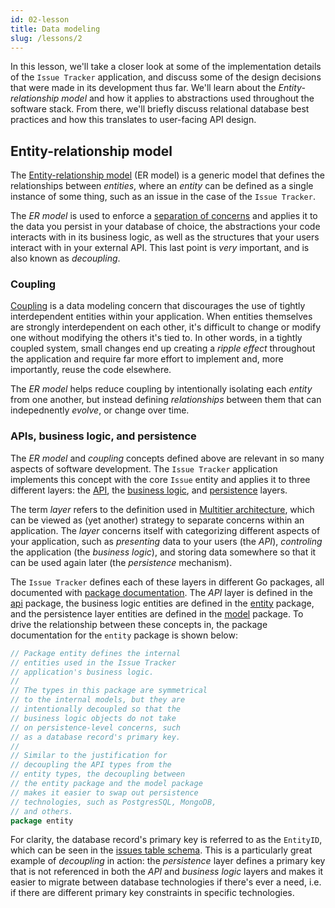 ```yaml
---
id: 02-lesson
title: Data modeling
slug: /lessons/2
---
```


In this lesson, we'll take a closer look at some of the implementation
details of the `Issue Tracker` application, and discuss some of the
design decisions that were made in its development thus far. We'll learn
about the *Entity-relationship model* and how it applies to abstractions
used throughout the software stack. From there, we'll briefly discuss
relational database best practices and how this translates to user-facing
API design.

## Entity-relationship model

The [Entity-relationship model][1] (ER model) is a generic model that
defines the relationships between *entities*, where an *entity* can be
defined as a single instance of some thing, such as an issue in the case
of the `Issue Tracker`.

The *ER model* is used to enforce a [separation of concerns][2] and applies
it to the data you persist in your database of choice, the abstractions
your code interacts with in its business logic, as well as the structures
that your users interact with in your external API. This last point is
*very* important, and is also known as *decoupling*.

  [1]: https://en.wikipedia.org/wiki/Entity-relationship_model
  [2]: https://en.wikipedia.org/wiki/Separation_of_concerns

### Coupling

[Coupling][3] is a data modeling concern that discourages the use of
tightly interdependent entities within your application. When entities
themselves are strongly interdependent on each other, it's difficult
to change or modify one without modifying the others it's tied to. In
other words, in a tightly coupled system, small changes end up creating
a *ripple effect* throughout the application and require far more effort
to implement and, more importantly, reuse the code elsewhere.

The *ER model* helps reduce coupling by intentionally isolating each *entity*
from one another, but instead defining *relationships* between them that can
indepednently *evolve*, or change over time.

  [3]: https://en.wikipedia.org/wiki/Coupling_(computer_programming)

### APIs, business logic, and persistence

The *ER model* and *coupling* concepts defined above are relevant in so many
aspects of software development. The `Issue Tracker` application implements
this concept with the core `Issue` entity and applies it to three different
layers: the [API][4], the [business logic][5], and [persistence][6] layers.

The term *layer* refers to the definition used in [Multitier architecture][7],
which can be viewed as (yet another) strategy to separate concerns within an
application. The *layer* concerns itself with categorizing different aspects
of your application, such as *presenting* data to your users (the *API*),
*controling* the application (the *business logic*), and storing data somewhere
so that it can be used again later (the *persistence* mechanism).

The `Issue Tracker` defines each of these layers in different Go packages, all
documented with [package documentation][8]. The *API* layer is defined in the
[api][9] package, the business logic entities are defined in the [entity][10]
package, and the persistence layer entities are defined in the [model][11] package.
To drive the relationship between these concepts in, the package documentation for
the `entity` package is shown below:

```go
// Package entity defines the internal
// entities used in the Issue Tracker
// application's business logic.
//
// The types in this package are symmetrical
// to the internal models, but they are
// intentionally decoupled so that the
// business logic objects do not take
// on persistence-level concerns, such
// as a database record's primary key.
//
// Similar to the justification for
// decoupling the API types from the
// entity types, the decoupling between
// the entity package and the model package
// makes it easier to swap out persistence
// technologies, such as PostgresSQL, MongoDB,
// and others.
package entity
```

For clarity, the database record's primary key is referred to as the `EntityID`,
which can be seen in the [issues table schema][12]. This is a particularly great
example of *decoupling* in action: the *persistence* layer defines a primary key
that is not referenced in both the *API* and *business logic* layers and makes it
easier to migrate between database technologies if there's ever a need, i.e. if
there are different primary key constraints in specific technologies.

  [4]: https://en.wikipedia.org/wiki/API
  [5]: https://en.wikipedia.org/wiki/Business_logic
  [6]: https://en.wikipedia.org/wiki/Persistence_(computer_science)
  [7]: https://en.wikipedia.org/wiki/Multitier_architecture
  [8]: https://blog.golang.org/godoc
  [9]: https://github.com/amckinney/issue-tracker-template/blob/main/api/doc.go
  [10]: https://github.com/amckinney/issue-tracker-template/blob/main/internal/entity/doc.go
  [11]: https://github.com/amckinney/issue-tracker-template/blob/main/internal/model/doc.go
  [12]: https://github.com/amckinney/issue-tracker-template/blob/main/data/sql/migrations/001_initial_schema.up.sql#L2
